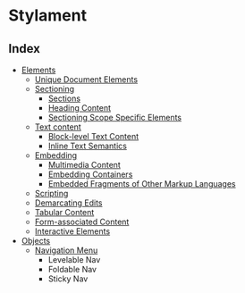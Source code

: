# Stylament

## Index

- [Elements](/doc/4-elements/0-index.md)
  - [Unique Document Elements](/doc/4-elements/1-document.md)
  - [Sectioning](/doc/4-elements/2-sectioning/0-index.md)
    - [Sections](/doc/4-elements/2-sectioning/1-sections.md)
    - [Heading Content](/doc/4-elements/2-sectioning/2-heading.md)
    - [Sectioning Scope Specific Elements](/doc/4-elements/2-sectioning/3-scope.md)
  - [Text content](/doc/4-elements/3-text/0-index.md)
    - [Block-level Text Content](/doc/4-elements/3-text/1-block/0-index.md)
    - [Inline Text Semantics](/doc/4-elements/3-text/2-inline/0-index.md)
  - [Embedding](/doc/4-elements/4-embedding/0-index.md)
    - [Multimedia Content](/doc/4-elements/4-embedding/1-media.md)
    - [Embedding Containers](/doc/4-elements/4-embedding/2-containers.md)
    - [Embedded Fragments of Other Markup Languages](/doc/4-elements/4-embedding/3-other-ml.md)
  - [Scripting](/doc/4-elements/5-scripting.md)
  - [Demarcating Edits](/doc/4-elements/6-edits.md)
  - [Tabular Content](/doc/4-elements/7-tables.md)
  - [Form-associated Content](/doc/4-elements/8-forms.md)
  - [Interactive Elements](/doc/4-elements/9-interactive.md)
- [Objects](/doc/5-objects/0-index.md)
  - [Navigation Menu](/doc/5-objects/1-nav/1-menu.md)
    - Levelable Nav
    - Foldable Nav
    - Sticky Nav
